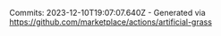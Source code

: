 Commits: 2023-12-10T19:07:07.640Z - Generated via https://github.com/marketplace/actions/artificial-grass
<br>
